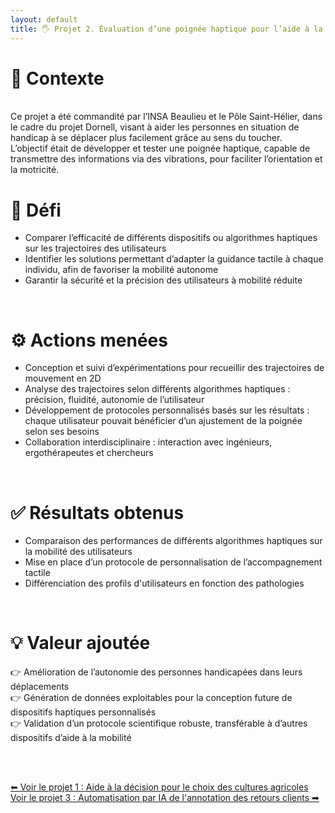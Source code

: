 ```yaml
---
layout: default
title: 🖐 Projet 2. Évaluation d’une poignée haptique pour l’aide à la mobilité
---
```



# 🔎 Contexte
<br>
Ce projet a été commandité par l’INSA Beaulieu et le Pôle Saint-Hélier, dans le cadre du projet Dornell, visant à aider les personnes en situation de handicap à se déplacer plus facilement grâce au sens du toucher.<br>
L’objectif était de développer et tester une poignée haptique, capable de transmettre des informations via des vibrations, pour faciliter l’orientation et la motricité.

<br>

# 🎯 Défi

- Comparer l’efficacité de différents dispositifs ou algorithmes haptiques sur les trajectoires des utilisateurs
- Identifier les solutions permettant d’adapter la guidance tactile à chaque individu, afin de favoriser la mobilité autonome
- Garantir la sécurité et la précision des utilisateurs à mobilité réduite

<br>

# ⚙️ Actions menées

- Conception et suivi d’expérimentations pour recueillir des trajectoires de mouvement en 2D
- Analyse des trajectoires selon différents algorithmes haptiques : précision, fluidité, autonomie de l’utilisateur
- Développement de protocoles personnalisés basés sur les résultats : chaque utilisateur pouvait bénéficier d’un ajustement de la poignée selon ses besoins
- Collaboration interdisciplinaire : interaction avec ingénieurs, ergothérapeutes et chercheurs

<br>

# ✅ Résultats obtenus

- Comparaison des performances de différents algorithmes haptiques sur la mobilité des utilisateurs
- Mise en place d’un protocole de personnalisation de l’accompagnement tactile
- Différenciation des profils d'utilisateurs en fonction des pathologies
<br>

# 💡 Valeur ajoutée

👉 Amélioration de l’autonomie des personnes handicapées dans leurs déplacements <br>
👉 Génération de données exploitables pour la conception future de dispositifs haptiques personnalisés <br>
👉 Validation d’un protocole scientifique robuste, transférable à d’autres dispositifs d’aide à la mobilité <br>

<br><br>

<div class="projet-navigation">
  <a href="{{ site.baseurl }}/projet1" class="prev-projet">⬅ Voir le projet 1 : Aide à la décision pour le choix des cultures agricoles</a>
  <a href="{{ site.baseurl }}/projet3" class="next-projet">Voir le projet 3 : Automatisation par IA de l'annotation des retours clients ➡</a>
</div>